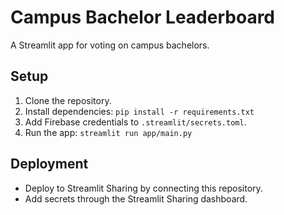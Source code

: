# Campus Bachelor Leaderboard

A Streamlit app for voting on campus bachelors.

## Setup
1. Clone the repository.
2. Install dependencies: `pip install -r requirements.txt`
3. Add Firebase credentials to `.streamlit/secrets.toml`.
4. Run the app: `streamlit run app/main.py`

## Deployment
- Deploy to Streamlit Sharing by connecting this repository.
- Add secrets through the Streamlit Sharing dashboard.
